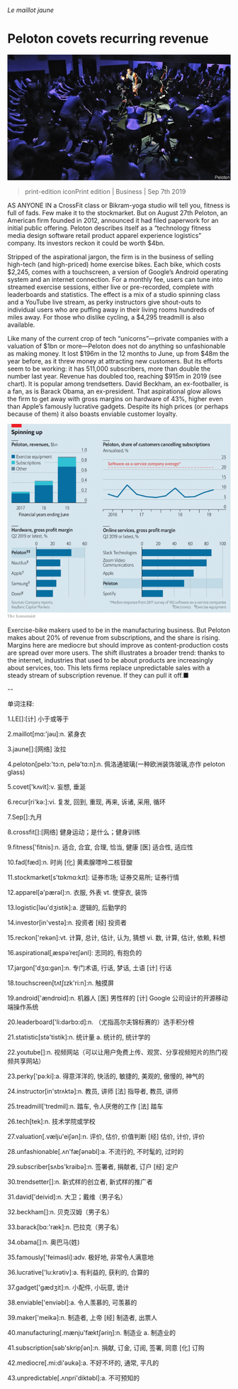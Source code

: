 ###### Le maillot jaune

# Peloton covets recurring revenue 

![image](images/20190907_wbp502.jpg) 

> print-edition iconPrint edition | Business | Sep 7th 2019 

AS ANYONE IN a CrossFit class or Bikram-yoga studio will tell you, fitness is full of fads. Few make it to the stockmarket. But on August 27th Peloton, an American firm founded in 2012, announced it had filed paperwork for an initial public offering. Peloton describes itself as a “technology fitness media design software retail product apparel experience logistics” company. Its investors reckon it could be worth $4bn. 

Stripped of the aspirational jargon, the firm is in the business of selling high-tech (and high-priced) home exercise bikes. Each bike, which costs $2,245, comes with a touchscreen, a version of Google’s Android operating system and an internet connection. For a monthly fee, users can tune into streamed exercise sessions, either live or pre-recorded, complete with leaderboards and statistics. The effect is a mix of a studio spinning class and a YouTube live stream, as perky instructors give shout-outs to individual users who are puffing away in their living rooms hundreds of miles away. For those who dislike cycling, a $4,295 treadmill is also available. 

Like many of the current crop of tech “unicorns”—private companies with a valuation of $1bn or more—Peloton does not do anything so unfashionable as making money. It lost $196m in the 12 months to June, up from $48m the year before, as it threw money at attracting new customers. But its efforts seem to be working: it has 511,000 subscribers, more than double the number last year. Revenue has doubled too, reaching $915m in 2019 (see chart). It is popular among trendsetters. David Beckham, an ex-footballer, is a fan, as is Barack Obama, an ex-president. That aspirational glow allows the firm to get away with gross margins on hardware of 43%, higher even than Apple’s famously lucrative gadgets. Despite its high prices (or perhaps because of them) it also boasts enviable customer loyalty. 

![image](images/20190907_WBC675.png) 

Exercise-bike makers used to be in the manufacturing business. But Peloton makes about 20% of revenue from subscriptions, and the share is rising. Margins here are mediocre but should improve as content-production costs are spread over more users. The shift illustrates a broader trend: thanks to the internet, industries that used to be about products are increasingly about services, too. This lets firms replace unpredictable sales with a steady stream of subscription revenue. If they can pull it off.■ 

-- 

 单词注释:

1.LE[]:[计] 小于或等于 

2.maillot[mɑ:'jәu]:n. 紧身衣 

3.jaune[]:[网络] 汝拉 

4.peloton[pelɔ:'tɔ:n, pelә'tɑ:n]:n. 佩洛通玻璃(一种欧洲装饰玻璃,亦作 peloton glass) 

5.covet['kʌvit]:v. 妄想, 垂涎 

6.recur[ri'kә:]:vi. 复发, 回到, 重现, 再来, 诉诸, 采用, 循环 

7.Sep[]:九月 

8.crossfit[]:[网络] 健身运动；是什么；健身训练 

9.fitness['fitnis]:n. 适合, 合宜, 合理, 恰当, 健康 [医] 适合性, 适应性 

10.fad[fæd]:n. 时尚 [化] 黄素腺嘌呤二核苷酸 

11.stockmarket[s'tɒkmɑ:kɪt]: 证券市场; 证券交易所; 证券行情 

12.apparel[ә'pærәl]:n. 衣服, 外表 vt. 使穿衣, 装饰 

13.logistic[lәu'dʒistik]:a. 逻辑的, 后勤学的 

14.investor[in'vestә]:n. 投资者 [经] 投资者 

15.reckon['rekәn]:vt. 计算, 总计, 估计, 认为, 猜想 vi. 数, 计算, 估计, 依赖, 料想 

16.aspirational[ˌæspəˈreɪʃənl]: 志同的, 有抱负的 

17.jargon['dʒɑ:gәn]:n. 专门术语, 行话, 梦话, 土语 [计] 行话 

18.touchscreen[tʌtʃɪzk'ri:n]:n. 触摸屏 

19.android['ændrɒid]:n. 机器人 [医] 男性样的 [计] Google 公司设计的开源移动端操作系统 

20.leaderboard['li:dərbɔ:d]:n. （尤指高尔夫锦标赛的）选手积分榜 

21.statistic[stә'tistik]:n. 统计量 a. 统计的, 统计学的 

22.youtube[]:n. 视频网站（可以让用户免费上传、观赏、分享视频短片的热门视频共享网站） 

23.perky['pә:ki]:a. 得意洋洋的, 快活的, 敏捷的, 美观的, 傲慢的, 神气的 

24.instructor[in'strʌktә]:n. 教员, 讲师 [法] 指导者, 教员, 讲师 

25.treadmill['tredmil]:n. 踏车, 令人厌倦的工作 [法] 踏车 

26.tech[tek]:n. 技术学院或学校 

27.valuation[.vælju'eiʃәn]:n. 评价, 估价, 价值判断 [经] 估价, 计价, 评价 

28.unfashionable[.ʌn'fæʃәnәbl]:a. 不流行的, 不时髦的, 过时的 

29.subscriber[sʌbs'kraibә]:n. 签署者, 捐献者, 订户 [经] 定户 

30.trendsetter[]:n. 新式样的创立者, 新式样的推广者 

31.david['deivid]:n. 大卫；戴维（男子名） 

32.beckham[]:n. 贝克汉姆（男子名） 

33.barack[bɑ:'ræk]:n. 巴拉克（男子名） 

34.obama[]:n. 奥巴马(姓) 

35.famously['feimәsli]:adv. 极好地, 非常令人满意地 

36.lucrative['lu:krәtiv]:a. 有利益的, 获利的, 合算的 

37.gadget['gædʒit]:n. 小配件, 小玩意, 诡计 

38.enviable['enviәbl]:a. 令人羡慕的, 可羡慕的 

39.maker['meikә]:n. 制造者, 上帝 [经] 制造者, 出票人 

40.manufacturing[.mænju'fæktʃәriŋ]:n. 制造业 a. 制造业的 

41.subscription[sәb'skripʃәn]:n. 捐献, 订金, 订阅, 签署, 同意 [化] 订购 

42.mediocre[.mi:di'әukә]:a. 不好不坏的, 通常, 平凡的 

43.unpredictable[.ʌnpri'diktәbl]:a. 不可预知的 

